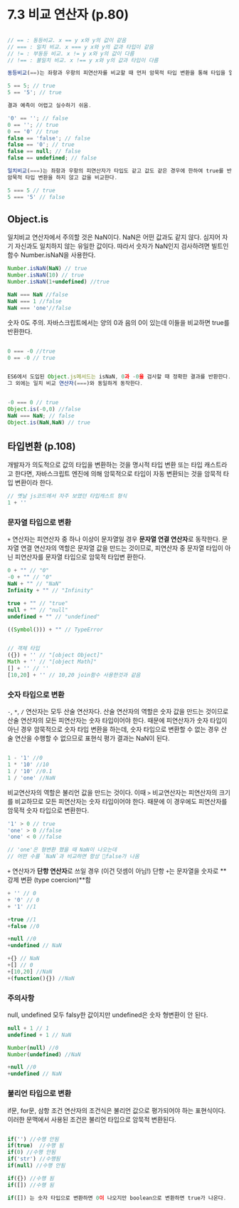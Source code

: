 
# 7.3 비교 연산자 (p.80)


```js

// == : 동등비교. x == y x와 y의 값이 같음
// === : 일치 비교. x === y x와 y의 값과 타입이 같음
// != : 부동등 비교. x != y x와 y의 값이 다름
// !== : 불일치 비교. x !== y x와 y의 값과 타입이 다름

동등비교(==)는 좌항과 우항의 피연산자를 비교할 때 먼저 암묵적 타입 변환을 통해 타입을 일치키신 후 같은 값인지 비교한다.

5 == 5; // true
5 == '5'; // true

결과 예측이 어렵고 실수하기 쉬움.

'0' == ''; // false
0 == ''; // true
0 == '0' // true
false == 'false'; // false
false == '0'; // true
false == null; // false
false == undefined; // false

일치비교(===)는 좌항과 우항의 피연산자가 타입도 같고 값도 같은 경우에 한하여 true를 반환한다.
암묵적 타입 변환을 하지 않고 값을 비교한다.

5 === 5 // true
5 === '5' // false

```

## Object.is 

일치비교 연산자에서 주의할 것은 NaN이다.
NaN은 어떤 값과도 같지 않다. 심지어 자기 자신과도 일치하지 않는 유일한 값이다.
따라서 숫자가 NaN인지 검사하려면 빌트인함수 Number.isNaN을 사용한다.

```js
Number.isNaN(NaN) // true
Number.isNaN(10) // true
Number.isNaN(1+undefined) //true

NaN === NaN //false
NaN === 1 //false
NaN === 'one'//false

```

숫자 0도 주의. 자바스크립트에서는 양의 0과 음의 0이 있는데 이들을 비교하면 true를 반환한다.
```js

0 === -0 //true
0 == -0 // true


ES6에서 도입된 Object.js메서드는 isNaN, 0과 -0을 검사할 때 정확한 결과를 반환한다.
그 외에는 일치 비교 연산자(===)와 동일하게 동작한다.


-0 === 0 // true
Object.is(-0,0) //false
NaN === NaN; // false
Object.is(NaN,NaN) // true

```



## 타입변환 (p.108)

개발자가 의도적으로 값의 타입을 변환하는 것을 명시적 타입 변환 또는 타입 캐스트라고 한다면, 자바스크립트 엔진에 의해 암묵적으로 타입이 자동 변환되는 것을 암묵적 타입 변환이라 한다.

```js
// 옛날 js코드에서 자주 보였던 타입캐스트 형식
1 + '' 
```

### 문자열 타입으로 변환

`+` 연산자는 피연산자 중 하나 이상이 문자열일 경우 **문자열 연결 연산자**로 동작한다.
문자열 연결 연산자의 역할은 문자열 값을 만드는 것이므로, 피연산자 중 문자열 타입이 아닌 피연산자를 문자열 타입으로 암묵적 타입변 환한다.

```js
0 + "" // "0"
-0 + "" // "0"
NaN + "" // "NaN"
Infinity + "" // "Infinity"

true + "" // "true"
null + "" // "null"
undefined + "" // "undefined"

((Symbol())) + "" // TypeError


// 객체 타입
({}) + '' // "[object Object]"
Math + '' // "[object Math]"
[] + '' // ''
[10,20] + '' // 10,20 join함수 사용한것과 같음

```


### 숫자 타입으로 변환
`-`, `*`, `/` 연산자는 모두 산술 연산자다.
산술 연산자의 역할은 숫자 값을 만드는 것이므로 산술 연산자의 모든 피연산자는 숫자 타입이어야 한다.
때문에 피연산자가 숫자 타입이 아닌 경우 암묵적으로 숫자 타입 변환을 하는데,
숫자 타입으로 변환할 수 없는 경우 산술 연산을 수행할 수 없으므로 표현식 평가 결과는 NaN이 된다.

```js

1 - '1' //0
1 * '10' //10
1 / '10' //0.1
1 / 'one' //NaN

```


비교연산자의 역할은 불리언 값을 만드는 것이다.
이때 `>` 비교연산자는 피연산자의 크기를 비교하므로 모든 피연산자는 숫자 타입이어야 한다.
때문에 이 경우에도 피연산자를 암묵적 숫자 타입으로 변환한다.

```js
'1' > 0 // true
'one' > 0 //false
'one' < 0 //false

// 'one'은 형변환 했을 때 NaN이 나오는데
// 어떤 수를 `NaN`과 비교하면 항상 false가 나옴
```

`+` 연산자가 **단항 연산자**로 쓰일 경우 (이건 덧셈이 아님!) 단항 `+`는 문자열을 숫자로 **강제 변환 (type coercion)**함

```js
+ '' // 0
+ '0' // 0
+ '1' //1

+true //1
+false //0

+null //0
+undefined // NaN

+{} // NaN
+[] // 0
+[10,20] //NaN
+(function(){}) //NaN

```

### 주의사항
null, undefined 모두 falsy한 값이지만 undefined은 숫자 형변환이 안 된다.

```js
null + 1 // 1
undefined + 1 // NaN

Number(null) //0
Number(undefined) //NaN

+null //0
+undefined // NaN

```


### 불리언 타입으로 변환

if문, for문, 삼항 조건 연산자의 조건식은 불리언 값으로 평가되어야 하는 표현식이다.
이러한 문맥에서 사용된 조건은 불리언 타입으로 암묵적 변환된다.

```js

if('') //수행 안됨
if(true)  //수행 됨
if(0) //수행 안됨
if('str') //수행됨
if(null) //수행 안됨

if({}) //수행 됨
if([]) //수행 됨

if([]) 는 숫자 타입으로 변환하면 0이 나오지만 boolean으로 변환하면 true가 나온다.

```